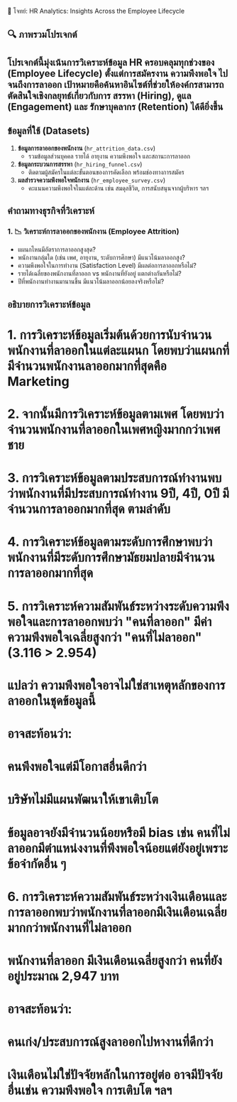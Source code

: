 📌 โจทย์: HR Analytics: Insights Across the Employee Lifecycle

## 🔍 ภาพรวมโปรเจกต์
โปรเจกต์นี้มุ่งเน้นการวิเคราะห์ข้อมูล HR ครอบคลุมทุกช่วงของ **(Employee Lifecycle)** ตั้งแต่การสมัครงาน ความพึงพอใจ ไปจนถึงการลาออก
เป้าหมายคือค้นหาอินไซต์ที่ช่วยให้องค์กรสามารถตัดสินใจเชิงกลยุทธ์เกี่ยวกับการ **สรรหา (Hiring)**, **ดูแล (Engagement)** และ **รักษาบุคลากร (Retention)** ได้ดียิ่งขึ้น
---

## ข้อมูลที่ใช้ (Datasets)
1. **ข้อมูลการลาออกของพนักงาน** (`hr_attrition_data.csv`)
    - รวมข้อมูลส่วนบุคคล รายได้ อายุงาน ความพึงพอใจ และสถานะการลาออก
2. **ข้อมูลกระบวนการสรรหา** (`hr_hiring_funnel.csv`)
    - ติดตามผู้สมัครในแต่ละขั้นตอนของการคัดเลือก พร้อมช่องทางการสมัคร
3. **ผลสำรวจความพึงพอใจพนักงาน** (`hr_employee_survey.csv`)
    - คะแนนความพึงพอใจในแต่ละด้าน เช่น สมดุลชีวิต, การสนับสนุนจากผู้บริหาร ฯลฯ


## คำถามทางธุรกิจที่วิเคราะห์
### 1. 📉 **วิเคราะห์การลาออกของพนักงาน (Employee Attrition)**

- แผนกไหนมีอัตราการลาออกสูงสุด?
- พนักงานกลุ่มใด (เช่น เพศ, อายุงาน, ระดับการศึกษา) มีแนวโน้มลาออกสูง?
- ความพึงพอใจในการทำงาน (Satisfaction Level) มีผลต่อการลาออกหรือไม่?
- รายได้เฉลี่ยของพนักงานที่ลาออก vs พนักงานที่ยังอยู่ แตกต่างกันหรือไม่?
- ปีที่พนักงานทำงานมานานขึ้น มีแนวโน้มลาออกน้อยลงจริงหรือไม่?

## อธิบายการวิเคราะห์ข้อมูล
# 1. การวิเคราะห์ข้อมูลเริ่มต้นด้วยการนับจำนวนพนักงานที่ลาออกในแต่ละแผนก โดยพบว่าแผนกที่มีจำนวนพนักงานลาออกมากที่สุดคือ Marketing
# 2. จากนั้นมีการวิเคราะห์ข้อมูลตามเพศ โดยพบว่าจำนวนพนักงานที่ลาออกในเพศหญิงมากกว่าเพศชาย
# 3. การวิเคราะห์ข้อมูลตามประสบการณ์ทำงานพบว่าพนักงานที่มีประสบการณ์ทำงาน 9ปี, 4ปี, 0ปี มีจำนวนการลาออกมากที่สุด ตามลำดับ 
# 4. การวิเคราะห์ข้อมูลตามระดับการศึกษาพบว่าพนักงานที่มีระดับการศึกษามัธยมปลายมีจำนวนการลาออกมากที่สุด
# 5. การวิเคราะห์ความสัมพันธ์ระหว่างระดับความพึงพอใจและการลาออกพบว่า "คนที่ลาออก" มีค่าความพึงพอใจเฉลี่ยสูงกว่า "คนที่ไม่ลาออก" (3.116 > 2.954) 
#    แปลว่า ความพึงพอใจอาจไม่ใช่สาเหตุหลักของการลาออกในชุดข้อมูลนี้ 
#    อาจสะท้อนว่า:
#           คนพึงพอใจแต่มีโอกาสอื่นดีกว่า
#           บริษัทไม่มีแผนพัฒนาให้เขาเติบโต
#           ข้อมูลอาจยังมีจำนวนน้อยหรือมี bias เช่น คนที่ไม่ลาออกมีตำแหน่งงานที่พึงพอใจน้อยแต่ยังอยู่เพราะข้อจำกัดอื่น ๆ
# 6. การวิเคราะห์ความสัมพันธ์ระหว่างเงินเดือนและการลาออกพบว่าพนักงานที่ลาออกมีเงินเดือนเฉลี่ยมากกว่าพนักงานที่ไม่ลาออก 
#    พนักงานที่ลาออก มีเงินเดือนเฉลี่ยสูงกว่า คนที่ยังอยู่ประมาณ 2,947 บาท
#       อาจสะท้อนว่า:
#           คนเก่ง/ประสบการณ์สูงลาออกไปหางานที่ดีกว่า
#           เงินเดือนไม่ใช่ปัจจัยหลักในการอยู่ต่อ อาจมีปัจจัยอื่นเช่น ความพึงพอใจ การเติบโต ฯลฯ